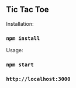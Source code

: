 ## Tic Tac Toe

Installation:

### `npm install`

Usage:

### `npm start`
### `http://localhost:3000`
